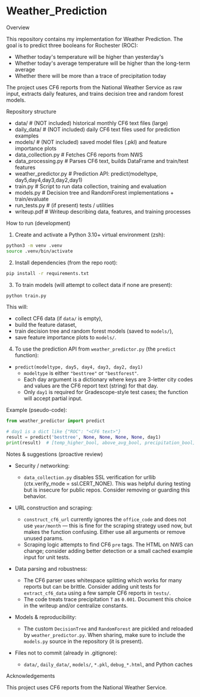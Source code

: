# Weather_Prediction

Overview

This repository contains my implementation for Weather Prediction. The goal is to predict three booleans for Rochester (ROC):
- Whether today's temperature will be higher than yesterday's
- Whether today's average temperature will be higher than the long-term average
- Whether there will be more than a trace of precipitation today

The project uses CF6 reports from the National Weather Service as raw input, extracts daily features, and trains decision tree and random forest models.

Repository structure

- data/                # (NOT included) historical monthly CF6 text files (large)
- daily_data/          # (NOT included) daily CF6 text files used for prediction examples
- models/              # (NOT included) saved model files (.pkl) and feature importance plots
- data_collection.py   # Fetches CF6 reports from NWS
- data_processing.py   # Parses CF6 text, builds DataFrame and train/test features
- weather_predictor.py # Prediction API: predict(modeltype, day5,day4,day3,day2,day1)
- train.py             # Script to run data collection, training and evaluation
- models.py            # Decision tree and RandomForest implementations + train/evaluate
- run_tests.py         # (if present) tests / utilities
- writeup.pdf          # Writeup describing data, features, and training processes

How to run (development)

1) Create and activate a Python 3.10+ virtual environment (zsh):

```zsh
python3 -m venv .venv
source .venv/bin/activate
```

2) Install dependencies (from the repo root):

```zsh
pip install -r requirements.txt
```

3) To train models (will attempt to collect data if none are present):

```zsh
python train.py
```

This will:
- collect CF6 data (if `data/` is empty),
- build the feature dataset,
- train decision tree and random forest models (saved to `models/`),
- save feature importance plots to `models/`.

4) To use the prediction API from `weather_predictor.py` (the `predict` function):

- `predict(modeltype, day5, day4, day3, day2, day1)`
  - `modeltype` is either `"besttree"` or `"bestforest"`.
  - Each day argument is a dictionary where keys are 3-letter city codes and values are the CF6 report text (string) for that day.
  - Only `day1` is required for Gradescope-style test cases; the function will accept partial input.

Example (pseudo-code):

```python
from weather_predictor import predict

# day1 is a dict like {"ROC": "<CF6 text>"}
result = predict('besttree', None, None, None, None, day1)
print(result)  # [temp_higher_bool, above_avg_bool, precipitation_bool]
```

Notes & suggestions (proactive review)

- Security / networking:
  - `data_collection.py` disables SSL verification for urllib (ctx.verify_mode = ssl.CERT_NONE). This was helpful during testing but is insecure for public repos. Consider removing or guarding this behavior.

- URL construction and scraping:
  - `construct_cf6_url` currently ignores the `office_code` and does not use `year/month` — this is fine for the scraping strategy used now, but makes the function confusing. Either use all arguments or remove unused params.
  - Scraping logic attempts to find CF6 `pre` tags. The HTML on NWS can change; consider adding better detection or a small cached example input for unit tests.

- Data parsing and robustness:
  - The CF6 parser uses whitespace splitting which works for many reports but can be brittle. Consider adding unit tests for `extract_cf6_data` using a few sample CF6 reports in `tests/`.
  - The code treats trace precipitation `T` as `0.001`. Document this choice in the writeup and/or centralize constants.

- Models & reproducibility:
  - The custom `DecisionTree` and `RandomForest` are pickled and reloaded by `weather_predictor.py`. When sharing, make sure to include the `models.py` source in the repository (it is present).

- Files not to commit (already in .gitignore):
  - `data/`, `daily_data/`, `models/`, `*.pkl`, `debug_*.html`, and Python caches


Acknowledgements

This project uses CF6 reports from the National Weather Service.
